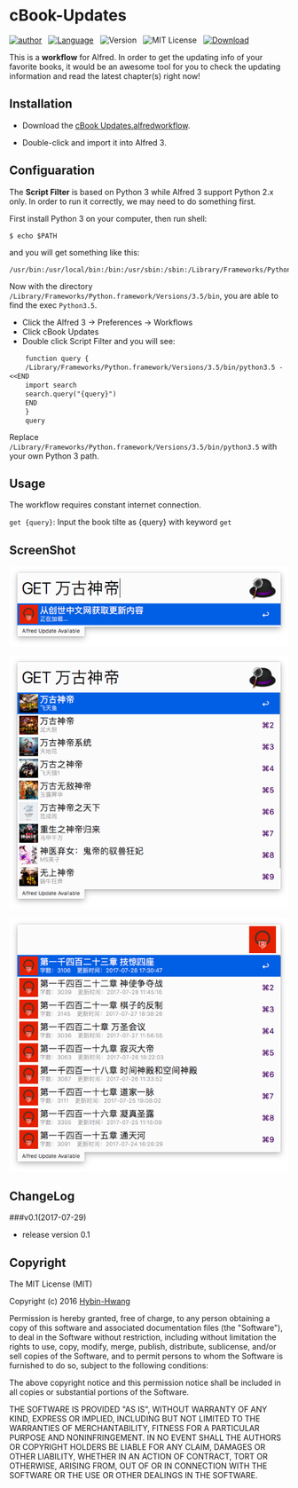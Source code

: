 # cBook-Updates

[![author](https://img.shields.io/badge/Hybin-STU-red.svg)](https://github.com/Hybin)&nbsp;&nbsp;
[![Language](https://img.shields.io/badge/Python-3.5-yellow.svg)](https://www.python.org)&nbsp;&nbsp;
![Version](https://img.shields.io/badge/version-0.1-green.svg)&nbsp;&nbsp;
![MIT License](https://img.shields.io/badge/license-MIT-blue.svg)&nbsp;&nbsp;
[![Download](https://img.shields.io/badge/downloads-87k-brightgreen.svg)](https://raw.githubusercontent.com/Hybin/cBook-Updates/master/cBook%20Updates.alfredworkflow)

This is a **workflow** for Alfred. In order to get the updating info of your favorite books, it would be an awesome tool for you to check the updating information and read the latest chapter(s) right now!

## Installation

* Download the [cBook Updates.alfredworkflow](https://raw.githubusercontent.com/Hybin/cBook-Updates/master/cBook%20Updates.alfredworkflow).

* Double-click and import it into Alfred 3.

## Configuaration

The **Script Filter** is based on Python 3 while Alfred 3 support Python 2.x only. In order to run it correctly, we may need to do something first.

First install Python 3 on your computer, then run shell:

	$ echo $PATH

and you will get something like this:

	/usr/bin:/usr/local/bin:/bin:/usr/sbin:/sbin:/Library/Frameworks/Python.framework/Versions/3.5/bin:

Now with the directory `/Library/Frameworks/Python.framework/Versions/3.5/bin`, you are able to find the exec `Python3.5`. 
- Click the Alfred 3 -> Preferences -> Workflows
- Click cBook Updates
- Double click Script Filter and you will see:

```Shell
	function query {
	/Library/Frameworks/Python.framework/Versions/3.5/bin/python3.5 - <<END
	import search
	search.query("{query}")
	END
	}
	query
```
Replace `/Library/Frameworks/Python.framework/Versions/3.5/bin/python3.5` with your own Python 3 path.

## Usage

The workflow requires constant internet connection.

`get {query}`: Input the book tilte as {query} with keyword `get`

## ScreenShot

![insert](https://github.com/Hybin/cBook-Updates/blob/master/screenshot/insert.png?raw=true)

![Get Results](https://github.com/Hybin/cBook-Updates/blob/master/screenshot/getResults.png?raw=true)

![Get Content](https://github.com/Hybin/cBook-Updates/blob/master/screenshot/getContent.png?raw=true)

## ChangeLog

###v0.1(2017-07-29)

* release version 0.1

## Copyright

The MIT License (MIT)

Copyright (c) 2016 [Hybin-Hwang](https://github.com/Hybin)

Permission is hereby granted, free of charge, to any person obtaining a copy of this software and associated documentation files (the "Software"), to deal in the Software without restriction, including without limitation the rights to use, copy, modify, merge, publish, distribute, sublicense, and/or sell copies of the Software, and to permit persons to whom the Software is furnished to do so, subject to the following conditions:

The above copyright notice and this permission notice shall be included in all copies or substantial portions of the Software.

THE SOFTWARE IS PROVIDED "AS IS", WITHOUT WARRANTY OF ANY KIND, EXPRESS OR IMPLIED, INCLUDING BUT NOT LIMITED TO THE WARRANTIES OF MERCHANTABILITY, FITNESS FOR A PARTICULAR PURPOSE AND NONINFRINGEMENT. IN NO EVENT SHALL THE AUTHORS OR COPYRIGHT HOLDERS BE LIABLE FOR ANY CLAIM, DAMAGES OR OTHER LIABILITY, WHETHER IN AN ACTION OF CONTRACT, TORT OR OTHERWISE, ARISING FROM, OUT OF OR IN CONNECTION WITH THE SOFTWARE OR THE USE OR OTHER DEALINGS IN THE SOFTWARE.

